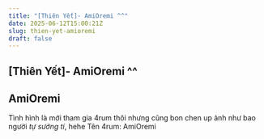 ```yaml
---
title: "[Thiên Yết]- AmiOremi ^^"
date: 2025-06-12T15:00:21Z
slug: thien-yet-amioremi
draft: false
---
```


## [Thiên Yết]- AmiOremi ^^

## AmiOremi

Tình hình là mới tham gia 4rum thôi nhưng cũng bon chen up ảnh như bao người *tự sướng tí*, hehe
Tên 4rum: AmiOremi